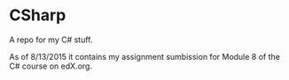 # CSharp
A repo for my C# stuff.

As of 8/13/2015 it contains my assignment sumbission for Module 8 of the C# course on edX.org.

